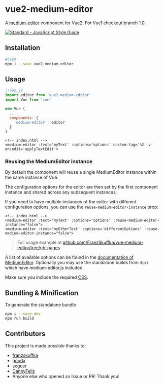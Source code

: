 # vue2-medium-editor
A [medium-editor](https://github.com/yabwe/medium-editor) component for Vue2. For Vue1 checkout branch 1.0.

[![Standard - JavaScript Style Guide](https://cdn.rawgit.com/feross/standard/master/badge.svg)](https://github.com/feross/standard)

## Installation

```bash
#bash
npm i --save vue2-medium-editor
```

## Usage
```javascript
//app.js
import editor from 'vue2-medium-editor'
import Vue from 'vue'

new Vue {
  ...
  components: {
    'medium-editor': editor
  }
}
```
```vue
<!-- index.html -->
<medium-editor :text='myText' :options='options' custom-tag='h2' v-on:edit='applyTextEdit'>
```

### Reusing the MediumEditor instance

By default the component will reuse a single MediumEditor instance within the same instance of Vue.

The configuration options for the editor are then set by the first component instance and shared across any subsequent instances.

If you need to have multiple instances of the editor with different configuration options, you can use the `reuse-medium-editor-instance` prop:

```vue
<!-- index.html -->
<medium-editor :text='myText' :options='options' :reuse-medium-editor-instance="false">
<medium-editor :text='myOtherText' :options='differentOptions' :reuse-medium-editor-instance="false">
```

> Full usage example at [github.com/FranzSkuffka/vue-medium-editor/tree/gh-pages](https://github.com/FranzSkuffka/vue-medium-editor/tree/gh-pages)

A list of available options can be found in the [documentation of MediumEditor](https://github.com/yabwe/medium-editor#core-options).
Optionally you may use the standalone builds from `dist` which have medium-editor.js included.

Make sure you include the required [CSS](https://github.com/yabwe/medium-editor/tree/master/dist/css).

## Bundling & Minification

To generate the standalone bundle
```bash
npm i --save-dev
npm run build
```

## Contributors
This project is made possible thanks to:
- [franzskuffka](https://github.com/FranzSkuffka)
- [gcoda](https://github.com/gcoda)
- [seguer](https://github.com/seguer)
- [DannyFeliz](https://github.com/DannyFeliz)
- Anyone else who opened an Issue or PR!
Thank you!
